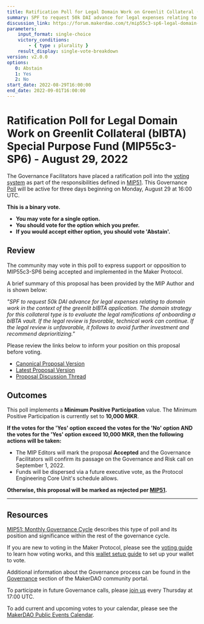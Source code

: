 ```yaml
---
title: Ratification Poll for Legal Domain Work on Greenlit Collateral (bIBTA) Special Purpose Fund (MIP55c3-SP6) - August 29, 2022
summary: SPF to request 50k DAI advance for legal expenses relating to domain work in the context of greenlit bIBTA application.
discussion_link: https://forum.makerdao.com/t/mip55c3-sp6-legal-domain-work-on-greenlit-collateral-bibta-special-purpose-fund/17166
parameters:
    input_format: single-choice
    victory_conditions:
        - { type : plurality }
    result_display: single-vote-breakdown
version: v2.0.0
options:
   0: Abstain
   1: Yes
   2: No
start_date: 2022-08-29T16:00:00
end_date: 2022-09-01T16:00:00
---
```

# Ratification Poll for Legal Domain Work on Greenlit Collateral (bIBTA) Special Purpose Fund (MIP55c3-SP6) - August 29, 2022

The Governance Facilitators have placed a ratification poll into the [voting system](https://vote.makerdao.com/polling) as part of the responsibilities defined in [MIP51](https://mips.makerdao.com/mips/details/MIP51). This Governance [Poll](https://community-development.makerdao.com/en/learn/governance/on-chain-gov) will be active for three days beginning on Monday, August 29 at 16:00 UTC.

**This is a binary vote.**
- **You may vote for a single option.**
- **You should vote for the option which you prefer.**
- **If you would accept either option, you should vote 'Abstain'.**

## Review

The community may vote in this poll to express support or opposition to MIP55c3-SP6 being accepted and implemented in the Maker Protocol.

A brief summary of this proposal has been provided by the MIP Author and is shown below:

*"SPF to request 50k DAI advance for legal expenses relating to domain work in the context of the greenlit bIBTA application. The domain strategy for this collateral type is to evaluate the legal ramifications of onboarding a bIBTA vault. If the legal review is favorable, technical work can continue. If the legal review is unfavorable, it follows to avoid further investment and recommend deprioritizing."*

Please review the links below to inform your position on this proposal before voting.
* [Canonical Proposal Version](https://github.com/makerdao/mips/blob/1c25f60c3fe05068d2ab8176b655b174a60832a9/MIP55/MIP55c3-Subproposals/MIP55c3-SP6.md)
* [Latest Proposal Version](https://mips.makerdao.com/mips/details/MIP55c3SP6)
* [Proposal Discussion Thread]( https://forum.makerdao.com/t/mip55c3-sp6-legal-domain-work-on-greenlit-collateral-bibta-special-purpose-fund/17166)

## Outcomes

This poll implements a **Minimum Positive Participation** value. The Minimum Positive Participation is currently set to **10,000 MKR**.

**If the votes for the 'Yes' option exceed the votes for the 'No' option AND the votes for the 'Yes' option exceed 10,000 MKR, then the following actions will be taken:**
* The MIP Editors will mark the proposal **Accepted** and the Governance Facilitators will confirm its passage on the Governance and Risk call on September 1, 2022.
* Funds will be dispersed via a future executive vote, as the Protocol Engineering Core Unit's schedule allows. 

**Otherwise, this proposal will be marked as rejected per [MIP51](https://mips.makerdao.com/mips/details/MIP51#mip51c2-ratification-poll).**

---

## Resources

[MIP51: Monthly Governance Cycle](https://mips.makerdao.com/mips/details/MIP51) describes this type of poll and its position and significance within the rest of the governance cycle.

If you are new to voting in the Maker Protocol, please see the [voting guide](https://community-development.makerdao.com/en/learn/governance/how-voting-works/) to learn how voting works, and this [wallet setup guide](https://community-development.makerdao.com/en/learn/governance/voting-setup/) to set up your wallet to vote.

Additional information about the Governance process can be found in the [Governance](https://community-development.makerdao.com/en/learn/governance) section of the MakerDAO community portal.

To participate in future Governance calls, please [join us](https://github.com/makerdao/community/tree/master/governance/governance-and-risk-meetings) every Thursday at 17:00 UTC.

To add current and upcoming votes to your calendar, please see the [MakerDAO Public Events Calendar](https://calendar.google.com/calendar/embed?src=makerdao.com_3efhm2ghipksegl009ktniomdk%40group.calendar.google.com&ctz=UTC&mode=week&showCalendars=0&showPrint=0).
